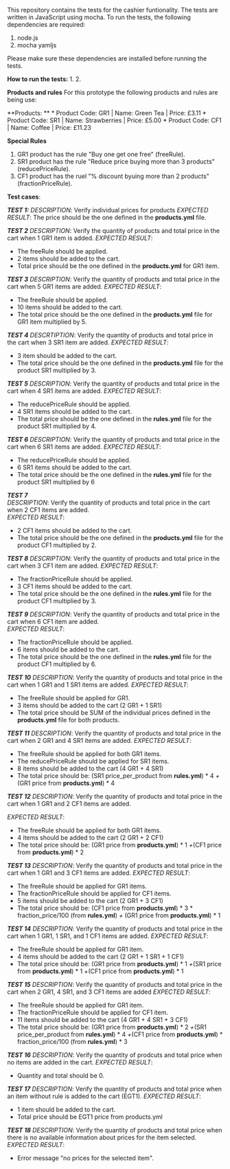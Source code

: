 This repository contains the tests for the cashier funtionality.
The tests are written in JavaScript using mocha. To run the tests, the following dependencies are required:
1. node.js
2. mocha yamljs 

Please make sure these dependencies are installed before running the tests.

**How to run the tests:**
1.
2.

**Products and rules**
For this prototype the following products and rules are being use:

**Products: **
    * Product Code:  GR1 | Name: Green Tea | Price: £3.11
    * Product Code:  SR1 | Name: Strawberries | Price: £5.00
    * Product Code:  CF1 | Name: Coffee | Price: £11.23

**Special Rules**
1. GR1 product has the rule "Buy one get one free" (freeRule).
2. SR1 product has the rule "Reduce price buying more than 3 products" (reducePriceRule).
3. CF1 product has the ruel "% discount byuing more than 2 products"(fractionPriceRule).

**Test cases**:

***TEST 1:*** 
*DESCRIPTION*: Verify individual prices for products
*EXPECTED RESULT*: 
The price should be the one defined in the **products.yml** file.

***TEST 2***
*DESCRIPTION*: Verify the quantity of products and total price in the cart when 1 GR1 item is added. 
*EXPECTED RESULT*: 
 - The freeRule should be applied.
 - 2 items should be added to the cart.
 - Total price should be the one defined in the **products.yml** for GR1 item.

***TEST 3***
*DESCRIPTION*: Verify the quantity of products and total price in the cart when 5 GR1 items are added. 
*EXPECTED RESULT*: 
 - The freeRule should be applied. 
 - 10 items should be added to the cart.
 - The total price should be the one defined in the **products.yml** file for GR1 item multiplied by 5. 

***TEST 4***
*DESCRTIPTION*: Verify the quantity of products and total price in the cart when 3 SR1 item are added. 
*EXPECTED RESULT*: 
 - 3 item should be added to the cart.
 - The total price should be the one defined in the **products.yml** file for the product SR1 multiplied by 3.
  
***TEST 5***
*DESCRIPTION*: Verify the quantity of products and total price in the cart when 4 SR1 items are added. 
*EXPECTED RESULT*: 
 - The reducePriceRule should be applied.
 - 4 SR1 items should be added to the cart.
 - The total price should be the one defined in the **rules.yml** file for the product SR1 multiplied by 4.

***TEST 6***
*DESCRIPTION*: Verify the quantity of products and total price in the cart when 6 SR1 items are added. 
*EXPECTED RESULT*: 
 - The reducePriceRule should be applied.
 - 6 SR1 items should be added to the cart.
 - The total price should be the one defined in the **rules.yml** file for the product SR1 multiplied by 6

***TEST 7***  
*DESCRIPTION*: Verify the quantity of products and total price in the cart when 2 CF1 items are added.  
*EXPECTED RESULT*: 
 - 2 CF1 items should be added to the cart. 
 - The total price should be the one defined in the **products.yml** file for the product CF1 multiplied by 2.

***TEST 8***
*DESCRIPTION*: Verify the quantity of products and total price in the cart when 3 CF1 item are added.
*EXPECTED RESULT*: 
 - The fractionPriceRule should be applied.
 - 3 CF1 items should be added to the cart.
 - The total price should be the one defined in the **rules.yml** file for the product CF1 multiplied by 3.

***TEST 9***
*DESCRIPTION*: Verify the quantity of products and total price in the cart when 6 CF1 item are added.  
*EXPECTED RESULT*: 
 - The fractionPriceRule should be applied.
 - 6 items should be added to the cart.
 - The total price should be the one defined in the **rules.yml** file for the product CF1 multiplied by 6.

***TEST 10***
*DESCRIPTION*: Verify the quantity of products and total price in the cart when 1 GR1 and 1 SR1 items are added. 
*EXPECTED RESULT*: 
 - The freeRule should be applied for GR1.
 - 3 items should be added to the cart (2 GR1 + 1 SR1)
 - The total price should be SUM of the individual prices defined in the **products.yml** file for both products.

***TEST 11***
*DESCRIPTION*: Verify the quantity of products and total price in the cart when 2 GR1 and 4 SR1 items are added.
*EXPECTED RESULT*: 
 - The freeRule should be applied for both GR1 items.
 - The reducePriceRule should be applied for SR1 items.
 - 8 items should be added to the cart (4 GR1 + 4 SR1)
 - The total price should be:
     (SR1 price_per_product from **rules.yml**) * 4
 *+* (GR1 price from **products.yml**) * 4  

***TEST 12***
*DESCRIPTION*: Verify the quantity of products and total price in the cart when 1 GR1 and 2 CF1 items are added.

*EXPECTED RESULT*: 
 - The freeRule should be applied for both GR1 items.
 - 4 items should be added to the cart (2 GR1 + 2 CF1)
 - The total price should be:
   (GR1 price from **products.yml**) * 1
*+*(CF1 price from **products.yml**) * 2

***TEST 13***
*DESCRIPTION*: Verify the quantity of products and total price in the cart when 1 GR1 and 3 CF1 items are added.
*EXPECTED RESULT*: 
 - The freeRule should be applied for GR1 items.
 - The fractionPriceRule should be applied for CF1 items.
 - 5 items should be added to the cart (2 GR1 + 3 CF1)
 - The total price should be:
     (CF1 price from **products.yml**) * 3 * fraction_price/100 (from **rules.yml**)
 *+* (GR1 price from **products.yml**) * 1  

***TEST 14***
*DESCRIPTION*: Verify the quantity of products and total price in the cart when 1 GR1, 1 SR1, and 1 CF1 items are added.
*EXPECTED RESULT*: 
 - The freeRule should be applied for GR1 item.
 - 4 items should be added to the cart (2 GR1 + 1 SR1 + 1 CF1)
 - The total price should be:
   (GR1 price from **products.yml**) * 1
*+*(SR1 price from **products.yml**) * 1
*+*(CF1 price from **products.yml**) * 1

***TEST 15***
*DESCRIPTION*: Verify the quantity of products and total price in the cart when 2 GR1, 4 SR1, and 3 CF1 items are added
*EXPECTED RESULT*: 
 - The freeRule should be applied for GR1 item.
 - The fractionPriceRule should be applied for CF1 item.
 - 11 items should be added to the cart (4 GR1 + 4 SR1 + 3 CF1)
 - The total price should be:
   (GR1 price from **products.yml**) * 2
*+*(SR1 price_per_product from **rules.yml**) * 4
*+*(CF1 price from **products.yml**) * fraction_price/100 (from **rules.yml**) * 3

***TEST 16***
*DESCRIPTION*: Verify the quantity of prodcuts and total price when no items are added in the cart.
*EXPECTED RESULT*:
 - Quantity and total should be 0.

***TEST 17***
*DESCRIPTION*: Verify the quantity of products and total price when an item without rule is added to the cart (EGT1).
*EXPECTED RESULT*:
 - 1 item should be added to the cart.
 - Total price should be EGT1 price from products.yml

***TEST 18***
*DESCRIPTION*: Verify the quantity of products and total price when there is no available information about prices for the item selected.
*EXPECTED RESULT*:
 - Error message "no prices for the selected item". 